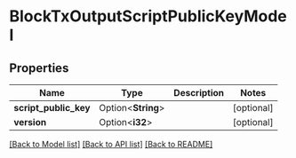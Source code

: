 # BlockTxOutputScriptPublicKeyModel

## Properties

Name | Type | Description | Notes
------------ | ------------- | ------------- | -------------
**script_public_key** | Option<**String**> |  | [optional]
**version** | Option<**i32**> |  | [optional]

[[Back to Model list]](../README.md#documentation-for-models) [[Back to API list]](../README.md#documentation-for-api-endpoints) [[Back to README]](../README.md)



